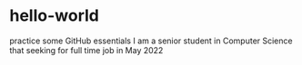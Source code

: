 # hello-world
practice some GitHub essentials
I am a senior student in Computer Science that seeking for full time job in May 2022
